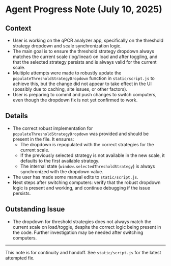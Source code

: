 # Agent Progress Note (July 10, 2025)

## Context
- User is working on the qPCR analyzer app, specifically on the threshold strategy dropdown and scale synchronization logic.
- The main goal is to ensure the threshold strategy dropdown always matches the current scale (log/linear) on load and after toggling, and that the selected strategy persists and is always valid for the current scale.
- Multiple attempts were made to robustly update the `populateThresholdStrategyDropdown` function in `static/script.js` to achieve this, but the change did not appear to take effect in the UI (possibly due to caching, site issues, or other factors).
- User is preparing to commit and push changes to switch computers, even though the dropdown fix is not yet confirmed to work.

## Details
- The correct robust implementation for `populateThresholdStrategyDropdown` was provided and should be present in the file. It ensures:
  - The dropdown is repopulated with the correct strategies for the current scale.
  - If the previously selected strategy is not available in the new scale, it defaults to the first available strategy.
  - The internal state (`window.selectedThresholdStrategy`) is always synchronized with the dropdown value.
- The user has made some manual edits to `static/script.js`.
- Next steps after switching computers: verify that the robust dropdown logic is present and working, and continue debugging if the issue persists.

## Outstanding Issue
- The dropdown for threshold strategies does not always match the current scale on load/toggle, despite the correct logic being present in the code. Further investigation may be needed after switching computers.

---
This note is for continuity and handoff. See `static/script.js` for the latest attempted fix.
